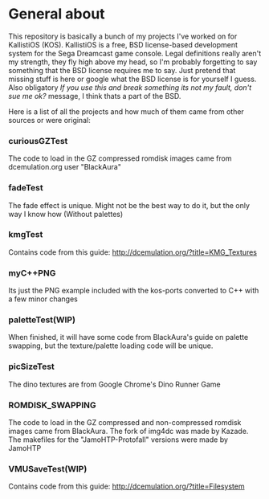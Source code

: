 # General about

This repository is basically a bunch of my projects I've worked on for KallistiOS (KOS). KallistiOS is a free, BSD license-based development system for the Sega Dreamcast game console. Legal definitions really aren't my strength, they fly high above my head, so I'm probably forgetting to say something that the BSD license requires me to say. Just pretend that missing stuff is here or google what the BSD license is for yourself I guess. Also obligatory *If you use this and break something its not my fault, don't sue me ok?* message, I think thats a part of the BSD.

Here is a list of all the projects and how much of them came from other sources or were original:

### curiousGZTest
The code to load in the GZ compressed romdisk images came from dcemulation.org user "BlackAura"

### fadeTest
The fade effect is unique. Might not be the best way to do it, but the only way I know how (Without palettes)

### kmgTest
Contains code from this guide: http://dcemulation.org/?title=KMG_Textures

### myC++PNG
Its just the PNG example included with the kos-ports converted to C++ with a few minor changes

### paletteTest(WIP)
When finished, it will have some code from BlackAura's guide on palette swapping, but the texture/palette loading code will be unique.

### picSizeTest
The dino textures are from Google Chrome's Dino Runner Game

### ROMDISK_SWAPPING
The code to load in the GZ compressed and non-compressed romdisk images came from BlackAura. The fork of img4dc was made by Kazade. The makefiles for the "JamoHTP-Protofall" versions were made by JamoHTP

### VMUSaveTest(WIP)
Contains code from this guide: http://dcemulation.org/?title=Filesystem